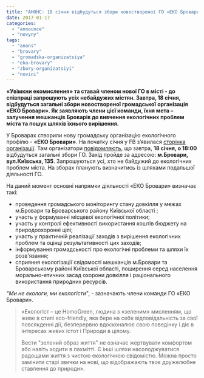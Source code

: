 ```yaml
---
title: "АНОНС: 18 січня відбудуться збори новоствореної ГО «ЕКО Бровари»"
date: 2017-01-17
categories: 
  - "announce"
  - "novyny"
tags: 
  - "anons"
  - "brovary"
  - "gromadska-organizatsiya"
  - "eko-brovary"
  - "zbory-organizatsiyi"
  - "novini"
---
```


**«Увімкни екомислення» та ставай членом нової ГО в місті - до співпраці запрошують усіх небайдужих містян. Завтра, 18 січня, відбудуться загальні збори новоствореної громадської** **організація «ЕКО Бровари». Як заявляють члени цієї команди, їхня мета – залучення мешканців Броварів до вивчення екологічних проблем міста та пошук шляхів їхнього вирішення.**

У Броварах створили нову громадську організацію екологічного профілю - **«ЕКО Бровари»**. На початку січня у FB з’явилася [сторінка організації](https://www.facebook.com/ekobrovary/). Там організатори [повідомляють](https://www.facebook.com/events/1740302592952388/), що завтра, **18 січня, о 18:00** відбудуться загальні збори ГО. Захід пройде за адресою: **м.Бровари, вул.Київська, 135**. Запрошуються усі, хто не байдужий до екологічних проблем міста. На зборах планують визначитись із шляхами подальшої діяльності ГО.

На даний момент основні напрямки діяльності «ЕКО Бровари» визначає такі:

- проведення громадського моніторингу стану довкілля у межах м.Бровари та Броварського району Київської області ;
- участь у формуванні місцевої екологічної політики;
- участь у контролі ефективності використання коштів бюджету на природоохоронні цілі;
- участь у практичній реалізації заходів з вирішення екологічних проблем та оцінці результативності цих заходів;
- інформування громадськості про екологічні проблеми та шляхи їх розв'язання;
- сприяння екологізації свідомості мешканців м.Бровари та Броварському районі Київської області, поширення серед населення морально-етичних засад охорони довкілля і раціонального використання природних ресурсів.

_"Ми не екологи, ми екологісти_", - зазначають члени команди ГО «ЕКО Бровари».

> «Екологіст – це HomoGreen, людина з «зеленим» мисленням, що живе в стилі eco-friendly, яка бере на себе відповідальність за свої повсякденні дії, безперервно вдосконалює свою поведінку і діє в інтересах живих істот і Природи в цілому.
> 
> Вести "зелений образ життя" не означає жертвувати комфортом або навіть ходити в лахмітті. Є інші шляхи насолоджуватися радощами життя з чистою екологічною свідомістю. Можна просто замінити старі звички на нові, що відображають твоє дружелюбне ставлення до природи».
